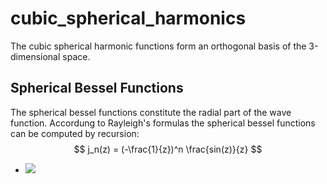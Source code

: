# cubic_spherical_harmonics
The cubic spherical harmonic functions form an orthogonal basis of the 3-dimensional space.


## Spherical Bessel Functions
The spherical bessel functions constitute the radial part of the wave function.
Accordung to Rayleigh's formulas the spherical bessel functions can be computed by recursion:
$$ j_n(z) = (-\frac{1}{z})^n  \frac{sin(z)}{z} $$
- <img src="https://latex.codecogs.com/gif.latex?O_t= $j_n(z) = (-\frac{1}{z})^n  \frac{sin(z)}{z}$" /> 
